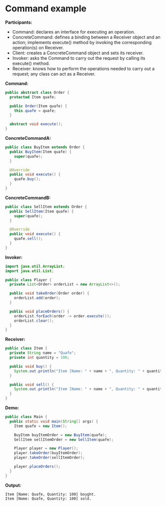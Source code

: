# Command example

**Participants:**

* Command: declares an interface for executing an operation.
* ConcreteCommand: defines a binding between a Receiver object and an action; implements execute() method by invoking the corresponding operation(s) on Receiver.
* Client: creates a ConcreteCommand object and sets its receiver.
* Invoker: asks the Command to carry out the request by calling its execute() method.
* Receiver: knows how to perform the operations needed to carry out a request; any class can act as a Receiver.

**Command:**

  ```java
  public abstract class Order {
    protected Item quafe;

    public Order(Item quafe) {
      this.quafe = quafe;
    }

    abstract void execute();
  }
  ```
  
**ConcreteCommandA:**

  ```java
  public class BuyItem extends Order {
    public BuyItem(Item quafe) {
      super(quafe);
    }

    @Override
    public void execute() {
      quafe.buy();
    }
  }
  ```
  
**ConcreteCommandB:**

  ```java
  public class SellItem extends Order {
    public SellItem(Item quafe) {
      super(quafe);
    }

    @Override
    public void execute() {
      quafe.sell();
    }
  }
  ```
  
**Invoker:**

  ```java
  import java.util.ArrayList;
  import java.util.List;

  public class Player {
    private List<Order> orderList = new ArrayList<>();

    public void takeOrder(Order order) {
      orderList.add(order);
    }

    public void placeOrders() {
      orderList.forEach(order -> order.execute());
      orderList.clear();
    }
  }
  ```
  
**Receiver:**

  ```java
  public class Item {
    private String name = "Quafe";
    private int quantity = 100;

    public void buy() {
      System.out.println("Item [Name: " + name + ", Quantity: " + quantity + "] bought.");
    }

    public void sell() {
      System.out.println("Item [Name: " + name + ", Quantity: " + quantity + "] sold.");
    }
  }
  ```
  
**Demo:**

  ```java
  public class Main {
    public static void main(String[] args) {
      Item quafe = new Item();

      BuyItem buyItemOrder = new BuyItem(quafe);
      SellItem sellItemOrder = new SellItem(quafe);

      Player player = new Player();
      player.takeOrder(buyItemOrder);
      player.takeOrder(sellItemOrder);

      player.placeOrders();
    }
  }
  ```
  
**Output:**

  ```
  Item [Name: Quafe, Quantity: 100] bought.
  Item [Name: Quafe, Quantity: 100] sold.
  ```